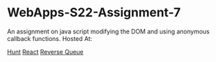 # WebApps-S22-Assignment-7
An assignment on java script modifying the DOM and using anonymous callback functions.
Hosted At:

[Hunt](hunt.html)
[React](react.html)
[Reverse Queue](queue.html)
